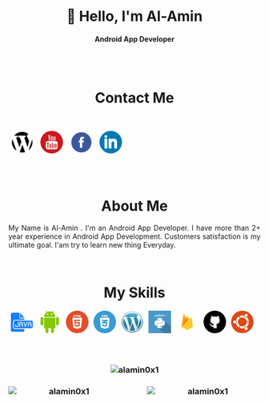 <h1 align="center"> 👋 Hello, I'm Al-Amin</h1>

<h4 align="center"> Android App Developer </h4></br>

<br/>

<h1 align="center">Contact Me</h1></br>

<!-- Contact me section starts here  -->

[<img align="center" alt="website" title="website" width="45" hspace="5" src="./images/website.svg" />][website]
[<img align="center" alt="youtube" title="youtube link" width="45" hspace="5" src="./images/youtube.svg" />][youtube]
[<img align="center" alt="facebook" title="facebook" width="45" hspace="5" src="./images/facebook.svg" />][facebook]
[<img align="center" alt="linkedin" title="linkedin" width="45" hspace="5" src="./images/linkedin.svg" />][linkedin]
<br />
<br />

<!-- Contact me section ends here  -->
<br/>

<!-- about-me section starts here  -->

<h1 align="center">About Me</h1></p>

<p align="justify">
My Name is Al-Amin . I'm an Android App Developer. I have more than 2+ year experience in Android App Development. Customers satisfaction is my ultimate goal. I'am try to learn new thing Everyday.</p>
<br />
<!-- about-me section ends here  -->



<!-- web related skills section starts here  -->

<h1 align="center">My Skills</h1></p>
<img align="left" alt="java"  width="45" hspace="5" src="./images/java.svg" />
<img align="left" alt="android"  width="45" hspace="5" src="./images/android.svg" />
<img align="left" alt="html5" width="45" hspace="5" src="./images/html5.svg" />
<img align="left" alt="css3" width="45" hspace="5" src="./images/css3.svg" />
<img align="left" alt="wordpress" width="45" hspace="5" src="./images/wordpress.png" />
<img align="left" alt="python" width="45" hspace="5" src="./images/python.svg" />
<img align="left" alt="firebase" width="45" hspace="5" src="./images/firebase.png" />
<img align="left" alt="github" width="45" hspace="5" src="./images/github.svg" />
<img align="left" alt="ubuntu" width="45" hspace="5" src="./images/ubuntu.png" />

<br />
<br />
<br/>
<br/>


<!-- web related skills section ends here  -->
<br/>

<!-- github stats starts here  -->

<h3 align="center">
  <img height=auto width=45% src="https://github-readme-stats.vercel.app/api/top-langs?username=alamin0x1&show_icons=true&locale=en&layout=compact" alt="alamin0x1" />

</h3>

<h3 align="center">
<img  align="left"  width=45% src="https://github-readme-streak-stats.herokuapp.com/?user=alamin0x1&layout=compact" alt="alamin0x1" />


<img align="right" height=auto width=45% src="https://github-readme-stats.vercel.app/api?username=alamin0x1&show_icons=true&layout=compact" alt="alamin0x1" />
</h3>
<!-- github stats ends here  -->

<br/>


<!-- Links section starts here -->

[website]: https://developer-alamin.web.app/
[youtube]: https://www.youtube.com/channel/UCUl5pj84NxFiglFduWqBkKw
[facebook]: https://www.facebook.com/alamin1x0
[linkedin]: https://www.linkedin.com/in/alamin1x0/
[github]: https://github.com/alamin0x1


<!-- Links section ends here -->

